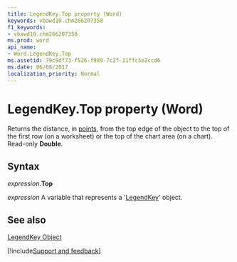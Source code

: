 ```yaml
---
title: LegendKey.Top property (Word)
keywords: vbawd10.chm266207358
f1_keywords:
- vbawd10.chm266207358
ms.prod: word
api_name:
- Word.LegendKey.Top
ms.assetid: 79c9df73-f526-f989-7c2f-11ffc5e2ccd6
ms.date: 06/08/2017
localization_priority: Normal
---
```



# LegendKey.Top property (Word)

Returns the distance, in [points](../language/glossary/vbe-glossary.md#point), from the top edge of the object to the top of the first row (on a worksheet) or the top of the chart area (on a chart). Read-only  **Double**.


## Syntax

_expression_.**Top**

 _expression_ A variable that represents a '[LegendKey](Word.LegendKey.md)' object.


## See also


[LegendKey Object](Word.LegendKey.md)

[!include[Support and feedback](~/includes/feedback-boilerplate.md)]